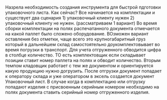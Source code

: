 Назрела необходимость создания инструмента для быстрой пдготовки упаковочного листа.
Как сейчас?
Все начинается на комплектации и существует два сценария 1) упаковочный клиенту нужен 2) упаковочный клиенту не нужен. (рассматриваем 1 вариант)
Во время сборки комплектации на полях распечатанного документа отмечается на какой паллет было сложено оборудование. ВОзможен вариант оставления без отметки, чаще всего это крупногабаритный груз который в дальнейшем склад самостоятельно доукомплектовывает во время погрузки в транспорт.
Для учета отгруженного обводится цифра в столбце количество. ТО есть комплектовщик если складывает позиции ставит номер паллета на полях и обводит количество. Вторым темпом кладовщик работает с тем же документом и ориентируется какую продукцию нужно догрузить. После отгрузки документ попадает к оператору склада и уже оператором в эксель создается документ Упаковочный лист.
В случае когда в комплектацию или отгрузку попадают изделия с присвоенным серийным номером необходимо на полях документа ставить серийный номер отгруженного изделия.
